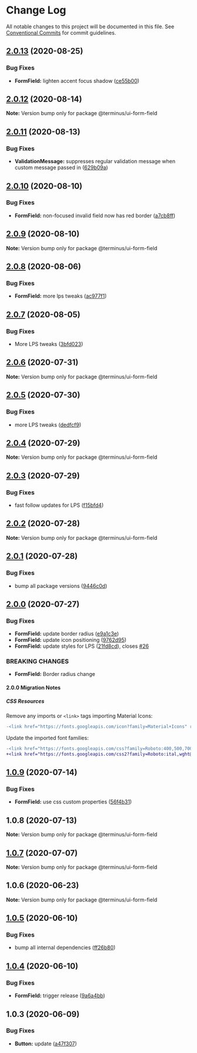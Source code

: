 # Change Log

All notable changes to this project will be documented in this file.
See [Conventional Commits](https://conventionalcommits.org) for commit guidelines.

## [2.0.13](https://github.com/GetTerminus/terminus-oss/compare/@terminus/ui-form-field@2.0.12...@terminus/ui-form-field@2.0.13) (2020-08-25)


### Bug Fixes

* **FormField:** lighten accent focus shadow ([ce55b00](https://github.com/GetTerminus/terminus-oss/commit/ce55b006eeb4983cfa8be43b168eda2be5a762f4))





## [2.0.12](https://github.com/GetTerminus/terminus-oss/compare/@terminus/ui-form-field@2.0.11...@terminus/ui-form-field@2.0.12) (2020-08-14)

**Note:** Version bump only for package @terminus/ui-form-field





## [2.0.11](https://github.com/GetTerminus/terminus-oss/compare/@terminus/ui-form-field@2.0.10...@terminus/ui-form-field@2.0.11) (2020-08-13)

### Bug Fixes

* **ValidationMessage:** suppresses regular validation message when custom message passed in ([629b09a](https://github.com/GetTerminus/terminus-oss/commit/629b09acd356208b1ba891248225d696bfa7ed0f))

## [2.0.10](https://github.com/GetTerminus/terminus-oss/compare/@terminus/ui-form-field@2.0.9...@terminus/ui-form-field@2.0.10) (2020-08-10)

### Bug Fixes

* **FormField:** non-focused invalid field now has red border ([a7cb8ff](https://github.com/GetTerminus/terminus-oss/commit/a7cb8ff1e3699a45de411a649d7415ceae4ca12c))

## [2.0.9](https://github.com/GetTerminus/terminus-oss/compare/@terminus/ui-form-field@2.0.8...@terminus/ui-form-field@2.0.9) (2020-08-10)

**Note:** Version bump only for package @terminus/ui-form-field

## [2.0.8](https://github.com/GetTerminus/terminus-oss/compare/@terminus/ui-form-field@2.0.7...@terminus/ui-form-field@2.0.8) (2020-08-06)

### Bug Fixes

* **FormField:** more lps tweaks ([ac977f1](https://github.com/GetTerminus/terminus-oss/commit/ac977f185c218ee9a0f042ca55bf059b55587b2d))

## [2.0.7](https://github.com/GetTerminus/terminus-oss/compare/@terminus/ui-form-field@2.0.6...@terminus/ui-form-field@2.0.7) (2020-08-05)

### Bug Fixes

* More LPS tweaks ([3bfd023](https://github.com/GetTerminus/terminus-oss/commit/3bfd023788f06b3bd609493d3308f902c11f0dcd))

## [2.0.6](https://github.com/GetTerminus/terminus-oss/compare/@terminus/ui-form-field@2.0.5...@terminus/ui-form-field@2.0.6) (2020-07-31)

**Note:** Version bump only for package @terminus/ui-form-field

## [2.0.5](https://github.com/GetTerminus/terminus-oss/compare/@terminus/ui-form-field@2.0.4...@terminus/ui-form-field@2.0.5) (2020-07-30)

### Bug Fixes

* more LPS tweaks ([dedfcf9](https://github.com/GetTerminus/terminus-oss/commit/dedfcf947e3bcd33041b388ccab9bcc5bf273f51))

## [2.0.4](https://github.com/GetTerminus/terminus-oss/compare/@terminus/ui-form-field@2.0.3...@terminus/ui-form-field@2.0.4) (2020-07-29)

**Note:** Version bump only for package @terminus/ui-form-field

## [2.0.3](https://github.com/GetTerminus/terminus-oss/compare/@terminus/ui-form-field@2.0.2...@terminus/ui-form-field@2.0.3) (2020-07-29)

### Bug Fixes

* fast follow updates for LPS ([f15bfd4](https://github.com/GetTerminus/terminus-oss/commit/f15bfd4fa088da2fea76e9964c664bad8844e740))

## [2.0.2](https://github.com/GetTerminus/terminus-oss/compare/@terminus/ui-form-field@2.0.1...@terminus/ui-form-field@2.0.2) (2020-07-28)

**Note:** Version bump only for package @terminus/ui-form-field

## [2.0.1](https://github.com/GetTerminus/terminus-oss/compare/@terminus/ui-form-field@2.0.0...@terminus/ui-form-field@2.0.1) (2020-07-28)

### Bug Fixes

* bump all package versions ([9446c0d](https://github.com/GetTerminus/terminus-oss/commit/9446c0d5cde3bd693cfba7cabbfd2db443a47b00))

## [2.0.0](https://github.com/GetTerminus/terminus-oss/compare/@terminus/ui-form-field@1.0.9...@terminus/ui-form-field@2.0.0) (2020-07-27)

### Bug Fixes

* **FormField:** update border radius ([e9a1c3e](https://github.com/GetTerminus/terminus-oss/commit/e9a1c3e3a33a62b367b034817cfdf63635fe0dff))
* **FormField:** update icon positioning ([9762d95](https://github.com/GetTerminus/terminus-oss/commit/9762d957312d848d14e7b083771bba941e4618bb))
* **FormField:** update styles for LPS ([21fd8cd](https://github.com/GetTerminus/terminus-oss/commit/21fd8cde1daaffca1ef2073d1a2b11a18c869f9f)), closes [#26](https://github.com/GetTerminus/terminus-oss/issues/26)

### BREAKING CHANGES

* **FormField:** Border radius change

#### 2.0.0 Migration Notes

##### CSS Resources

Remove any imports or `<link>` tags importing Material Icons:

```diff
-<link href="https://fonts.googleapis.com/icon?family=Material+Icons" rel="stylesheet">
```

Update the imported font families:

```diff
-<link href="https://fonts.googleapis.com/css?family=Roboto:400,500,700" rel="stylesheet">
+<link href="https://fonts.googleapis.com/css2?family=Roboto:ital,wght@0,400;0,500;0,700;1,400&display=swap" rel="stylesheet">
```

## [1.0.9](https://github.com/GetTerminus/terminus-oss/compare/@terminus/ui-form-field@1.0.8...@terminus/ui-form-field@1.0.9) (2020-07-14)

### Bug Fixes

* **FormField:** use css custom properties ([56f4b31](https://github.com/GetTerminus/terminus-oss/commit/56f4b31baf6b7bdaad5b89060f0efa3aace2a22e))

## 1.0.8 (2020-07-13)

**Note:** Version bump only for package @terminus/ui-form-field

## [1.0.7](https://github.com/GetTerminus/terminus-oss/compare/@terminus/ui-form-field@1.0.6...@terminus/ui-form-field@1.0.7) (2020-07-07)

**Note:** Version bump only for package @terminus/ui-form-field

## 1.0.6 (2020-06-23)

**Note:** Version bump only for package @terminus/ui-form-field

## [1.0.5](https://github.com/GetTerminus/terminus-oss/compare/@terminus/ui-form-field@1.0.4...@terminus/ui-form-field@1.0.5) (2020-06-10)

### Bug Fixes

* bump all internal dependencies ([ff26b80](https://github.com/GetTerminus/terminus-oss/commit/ff26b806bb599401f006996be5b567a378e68ef3))

## [1.0.4](https://github.com/GetTerminus/terminus-oss/compare/@terminus/ui-form-field@1.0.3...@terminus/ui-form-field@1.0.4) (2020-06-10)

### Bug Fixes

* **FormField:** trigger release ([9a6a4bb](https://github.com/GetTerminus/terminus-oss/commit/9a6a4bbd410adc6eab94891164ae1ab8804c1350))

## 1.0.3 (2020-06-09)

### Bug Fixes

* **Button:** update ([a47f307](https://github.com/GetTerminus/terminus-oss/commit/a47f30757b9216d6ee76788c117e76eacf5289e5))
